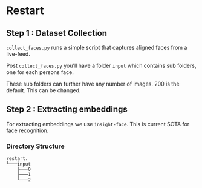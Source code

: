 # Restart

## Step 1 : Dataset Collection
`collect_faces.py` runs a simple script that captures aligned faces from a live-feed.

Post `collect_faces.py` you'll have a folder `input` which contains sub folders, one for each persons face.

These sub folders can further have any number of images. 200 is the default. This can be changed.

## Step 2 : Extracting embeddings

For extracting embeddings we use `insight-face`. This is current SOTA for face recognition.


### Directory Structure
```
restart.
└───input
    ├───0
    ├───1
    └───2
```

